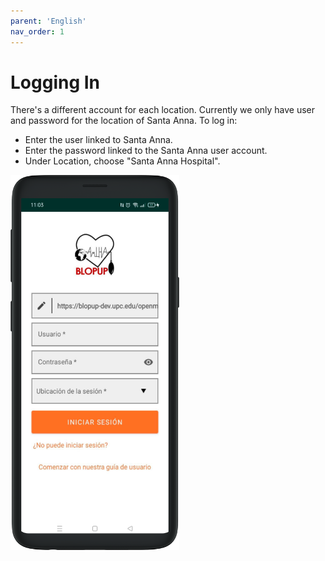 ```yaml
---
parent: 'English'
nav_order: 1
---
```


# Logging In

There's a different account for each location.
Currently we only have user and password for the location of Santa Anna.
To log in:
- Enter the user linked to Santa Anna.
- Enter the password linked to the Santa Anna user account.
- Under Location, choose "Santa Anna Hospital".

<img src="../assets/login.png" width="270" height="600">